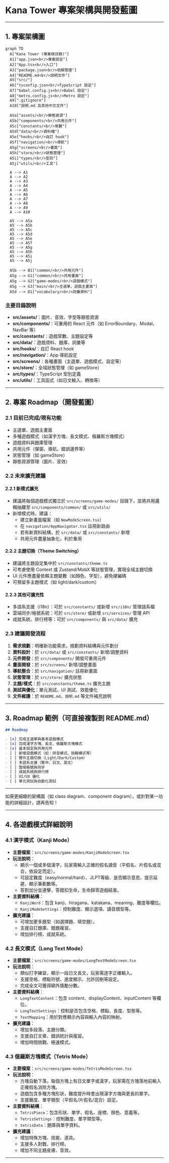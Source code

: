 # Kana Tower 專案架構與開發藍圖

---

## 1. 專案架構圖

```mermaid
graph TD
  A["Kana Tower (專案根目錄)"]
  A1["app.json<br/>專案設定"]
  A2["App.tsx<br/>入口"]
  A3["package.json<br/>依賴管理"]
  A4["README.md<br/>說明文件"]
  A5["src/"]
  A6["tsconfig.json<br/>TypeScript 設定"]
  A7["babel.config.js<br/>Babel 設定"]
  A8["metro.config.js<br/>Metro 設定"]
  A9[".gitignore"]
  A10["說明.md 及其他中文文件"]

  A5a["assets/<br/>靜態資源"]
  A5b["components/<br/>共用元件"]
  A5c["constants/<br/>常數"]
  A5d["data/<br/>資料檔"]
  A5e["hooks/<br/>自訂 hook"]
  A5f["navigation/<br/>導航"]
  A5g["screens/<br/>畫面"]
  A5h["store/<br/>狀態管理"]
  A5i["types/<br/>型別"]
  A5j["utils/<br/>工具"]

  A --> A1
  A --> A2
  A --> A3
  A --> A4
  A --> A5
  A --> A6
  A --> A7
  A --> A8
  A --> A9
  A --> A10

  A5 --> A5a
  A5 --> A5b
  A5 --> A5c
  A5 --> A5d
  A5 --> A5e
  A5 --> A5f
  A5 --> A5g
  A5 --> A5h
  A5 --> A5i
  A5 --> A5j

  A5b --> B1["common/<br/>共用元件"]
  A5g --> G1["common/<br/>共用畫面"]
  A5g --> G2["game-modes/<br/>遊戲模式"]
  A5g --> G3["main/<br/>主選單、遊戲主畫面"]
  A5d --> D1["vocabulary/<br/>詞彙資料"]
```

### 主要目錄說明

- **src/assets/**：圖片、音效、字型等靜態資源
- **src/components/**：可重用的 React 元件（如 ErrorBoundary、Modal、NavBar 等）
- **src/constants/**：遊戲常數、主題設定等
- **src/data/**：遊戲資料、題庫、詞彙等
- **src/hooks/**：自訂 React hook
- **src/navigation/**：App 導航設定
- **src/screens/**：各種畫面（主選單、遊戲模式、設定等）
- **src/store/**：全域狀態管理（如 gameStore）
- **src/types/**：TypeScript 型別定義
- **src/utils/**：工具函式（如日文輸入、轉換等）

---

## 2. 專案 Roadmap（開發藍圖）

### 2.1 目前已完成/現有功能

- 主選單、遊戲主畫面
- 多種遊戲模式（如漢字方塊、長文模式、俄羅斯方塊模式）
- 遊戲資料與題庫管理
- 共用元件（彈窗、導航、錯誤邊界等）
- 狀態管理（如 gameStore）
- 靜態資源管理（圖片、音效）

### 2.2 未來擴充建議

#### 2.2.1 新模式擴充

- 建議將每個遊戲模式獨立於 `src/screens/game-modes/` 目錄下，並將共用邏輯抽離至 `src/components/common/` 或 `src/utils/`
- 新增模式時，建議：
  - 建立新畫面檔案（如 `NewModeScreen.tsx`）
  - 在 `navigation/AppNavigator.tsx` 註冊新路由
  - 若有新資料結構，於 `src/data/` 或 `src/constants/` 新增
  - 共用元件盡量抽象化，利於重用

#### 2.2.2 主題切換（Theme Switching）

- 建議將主題設定集中於 `src/constants/theme.ts`
- 可考慮使用 Context 或 Zustand/MobX 等狀態管理，實現全域主題切換
- UI 元件應盡量依賴主題變數（如顏色、字型），避免硬編碼
- 可預留多主題樣式（如 light/dark/custom）

#### 2.2.3 其他可擴充性

- 多語系支援（i18n）：可於 `src/constants/` 或新增 `src/i18n/` 管理語系檔
- 雲端同步/帳號系統：可於 `src/store/` 或新增 `src/services/` 管理 API
- 成就系統、排行榜等：可於 `src/components/` 與 `src/data/` 擴充

### 2.3 建議開發流程

1. **需求規劃**：明確新功能需求，規劃資料結構與元件劃分
2. **資料設計**：於 `src/data/` 或 `src/constants/` 新增/調整資料
3. **元件開發**：於 `src/components/` 開發可重用元件
4. **畫面開發**：於 `src/screens/` 新增/調整畫面
5. **導航整合**：於 `src/navigation/` 註冊新畫面
6. **狀態管理**：於 `src/store/` 擴充狀態
7. **主題/樣式**：於 `src/constants/theme.ts` 擴充主題
8. **測試與優化**：單元測試、UI 測試、效能優化
9. **文件維護**：於 `README.md`、`說明.md` 等文件補充說明

---

## 3. Roadmap 範例（可直接複製到 README.md）

```markdown
## Roadmap

- [x] 完成主選單與基本遊戲模式
- [x] 完成漢字方塊、長文、俄羅斯方塊模式
- [x] 基本設定與共用元件
- [ ] 新增遊戲模式（如：拼音模式、挑戰模式等）
- [ ] 實作主題切換（Light/Dark/Custom）
- [ ] 多語系支援（繁中、日文、英文）
- [ ] 雲端帳號與同步
- [ ] 成就系統與排行榜
- [ ] UI/UX 優化
- [ ] 單元測試與自動化測試
```

---

如需更細緻的架構圖（如 class diagram、component diagram），或針對某一功能的詳細設計，請再告知！ 

---

## 4. 各遊戲模式詳細說明

### 4.1 漢字模式（Kanji Mode）
- **主要檔案**：`src/screens/game-modes/KanjiModeScreen.tsx`
- **玩法說明**：
  - 顯示一個或多個漢字，玩家需輸入正確的假名讀音（平假名、片假名或混合，依設定而定）。
  - 可設定難度（easy/normal/hard）、JLPT等級、是否顯示意思、提示延遲、顯示筆劃數等。
  - 答對加分並連擊，答錯扣生命，生命歸零遊戲結束。
- **主要資料結構**：
  - `KanjiWord`：包含 kanji、hiragana、katakana、meaning、難度等欄位。
  - `KanjiModeSettings`：控制難度、顯示選項、讀音類型等。
- **擴充建議**：
  - 可增加更多題型（如選擇題、填空題）。
  - 支援自訂題庫、錯題複習。
  - 增加排行榜、成就系統。

### 4.2 長文模式（Long Text Mode）
- **主要檔案**：`src/screens/game-modes/LongTextModeScreen.tsx`
- **玩法說明**：
  - 類似打字練習，顯示一段日文長文，玩家需逐字正確輸入。
  - 支援空格、標點符號、進度顯示、允許回刪等設定。
  - 完成全文可獲得額外獎勵分數。
- **主要資料結構**：
  - `LongTextContent`：包含 content、displayContent、inputContent 等欄位。
  - `LongTextSettings`：控制是否包含空格、標點、長度、型態等。
  - `TextMapping`：用於對應顯示內容與輸入內容的映射。
- **擴充建議**：
  - 增加多段落、主題分類。
  - 支援自訂文章、錯誤統計與複習。
  - 增加時間挑戰、極速模式。

### 4.3 俄羅斯方塊模式（Tetris Mode）
- **主要檔案**：`src/screens/game-modes/TetrisModeScreen.tsx`
- **玩法說明**：
  - 方塊自動下落，每個方塊上有日文單字或漢字，玩家需在方塊落地前輸入正確假名消除方塊。
  - 遊戲包含多種方塊形狀，難度提升時會出現漢字方塊與更長的單字。
  - 支援難度、單字類型（平假名/片假名/混合）設定。
- **主要資料結構**：
  - `TetrisPiece`：包含形狀、單字、假名、座標、顏色、意義等。
  - `TetrisSettings`：控制難度、單字類型等。
  - `tetrisData`：題庫與單字資料。
- **擴充建議**：
  - 增加特殊方塊、技能、道具。
  - 支援多人對戰、排行榜。
  - 增加不同主題皮膚、音效。

--- 
